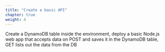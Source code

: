 ```yaml
---
title: "Create a basic API"
chapter: true
weight: 4
---
```


Create a DynamoDB table inside the environment,
deploy a basic Node.js web app that accepts data on POST
and saves it in the DynamoDB table, GET lists out the data from the DB